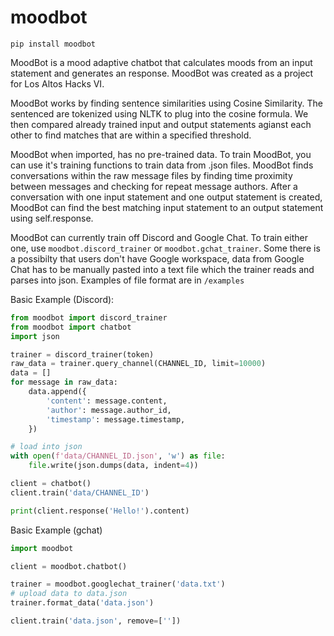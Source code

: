 # moodbot
```pip install moodbot```

MoodBot is a mood adaptive chatbot that calculates moods from an input statement and generates an response. MoodBot was created as a project for Los Altos Hacks VI.

MoodBot works by finding sentence similarities using Cosine Similarity. The sentenced are tokenized using NLTK to plug into the cosine formula. We then compared already trained input and output statements agianst each other to find matches that are within a specified threshold.

MoodBot when imported, has no pre-trained data. To train MoodBot, you can use it's training functions to train data from .json files. MoodBot finds conversations within the raw message files by finding time proximity between messages and checking for repeat message authors. After a conversation with one input statement and one output statement is created, MoodBot can find the best matching input statement to an output statement using self.response.

MoodBot can currently train off Discord and Google Chat. To train either one, use `moodbot.discord_trainer` or `moodbot.gchat_trainer`. Some there is a possibilty that users don't have Google workspace, data from Google Chat has to be manually pasted into a text file which the trainer reads and parses into json. Examples of file format are in `/examples`

Basic Example (Discord):

```py
from moodbot import discord_trainer
from moodbot import chatbot
import json

trainer = discord_trainer(token)
raw_data = trainer.query_channel(CHANNEL_ID, limit=10000)
data = []
for message in raw_data:
    data.append({
        'content': message.content,
        'author': message.author_id,
        'timestamp': message.timestamp,
    })

# load into json
with open(f'data/CHANNEL_ID.json', 'w') as file:
    file.write(json.dumps(data, indent=4))

client = chatbot()
client.train('data/CHANNEL_ID')

print(client.response('Hello!').content)
```

Basic Example (gchat)
```py
import moodbot

client = moodbot.chatbot()

trainer = moodbot.googlechat_trainer('data.txt')
# upload data to data.json
trainer.format_data('data.json')

client.train('data.json', remove=[''])
```
